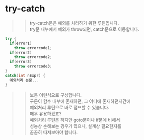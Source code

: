 # try-catch

>> try-catch문은 예외를 처리하기 위한 루틴입니다.  
>> try문 내부에서 예외가 throw되면, catch문으로 이동합니다.  
```C++
try {
  if(error1)  
    throw errorcode1;
  if(error2)
    throw errorcode2;
  if(error3)
    throw errorcode3;
}
catch(int nExpr) {
  예외처리 본문...
}
```
>> 보통 이런식으로 구성합니다.  
>> 구문이 함수 내부에 존재하던, 그 어디에 존재하던지간에   
>> 예외처리 루틴으로 바로 점프할 수 있습니다.  
>> 매우 유용하겠죠?  
>> 예외처리 루틴은 하지만 goto문이나 if문에 비해서  
>> 성능상 손해보는 경우가 많으니, 설계상 필요한지를   
>> 꼼꼼히 따져보아야 합니다.  
